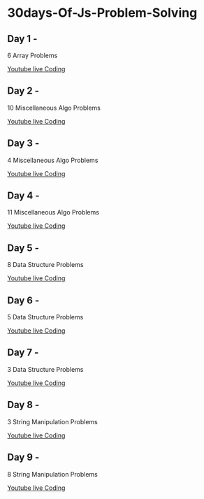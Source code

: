 # 30days-Of-Js-Problem-Solving

## Day 1 - 
6 Array Problems 

[Youtube live Coding ](https://www.youtube.com/watch?v=R3NOxN_1y1A)

## Day 2 - 
10 Miscellaneous Algo Problems 

[Youtube live Coding ](https://youtu.be/xpUMAFeWNGg)

## Day 3 - 
4 Miscellaneous Algo Problems 

[Youtube live Coding ](https://youtu.be/gKuRuvO9x_I)

## Day 4 - 
11 Miscellaneous Algo Problems 

[Youtube live Coding ](https://youtu.be/HNQzGTukOHs)

## Day 5 - 
8 Data Structure Problems 

[Youtube live Coding ](https://www.youtube.com/watch?v=V7iDkiX5W5o)

## Day 6 - 
5 Data Structure Problems 

[Youtube live Coding ](https://youtu.be/VPGqYbwqzQc)

## Day 7 - 
3 Data Structure Problems 

[Youtube live Coding ](https://youtu.be/HkPtfkjEyRk)

## Day 8 - 
3 String Manipulation Problems 

[Youtube live Coding ](https://youtu.be/QYl_jC2-MHo)

## Day 9 - 
8 String Manipulation Problems 

[Youtube live Coding ](https://youtu.be/EOSLpQjD-9g)

